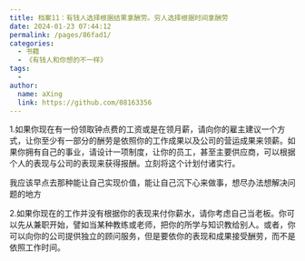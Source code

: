 ```yaml
---
title: 档案11：有钱人选择根据结果拿酬劳。穷人选择根据时间拿酬劳
date: 2024-01-23 07:44:12
permalink: /pages/86fad1/
categories:
  - 书籍
  - 《有钱人和你想的不一样》
tags:
  - 
author: 
  name: aXing
  link: https://github.com/08163356
---
```

1.如果你现在有一份领取钟点费的工资或是在领月薪，请向你的雇主建议一个方式，让你至少有一部分的酬劳是依照你的工作成果以及公司的营运成果来领薪。如果你拥有自己的事业，请设计一项制度，让你的员工，甚至主要供应商，可以根据个人的表现与公司的表现来获得报酬。立刻将这个计划付诸实行。

我应该早点去那种能让自己实现价值，能让自己沉下心来做事，想尽办法想解决问题的地方

2.如果你现在的工作并没有根据你的表现来付你薪水，请你考虑自己当老板。你可以先从兼职开始，譬如当某种教练或老师，把你的所学与知识教给别人。或者，你可以向你的公司提供独立的顾问服务，但是要依你的表现和成果接受酬劳，而不是依照工作时间。

